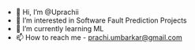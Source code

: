- 👋 Hi, I’m @Uprachii
- 👀 I’m interested in Software Fault Prediction Projects
- 🌱 I’m currently learning ML
- 📫 How to reach me - prachi.umbarkar@gmail.com

<!---
Uprachii/Uprachii is a ✨ special ✨ repository because its `README.md` (this file) appears on your GitHub profile.
You can click the Preview link to take a look at your changes.
--->

